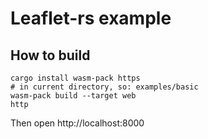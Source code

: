 # Leaflet-rs example

## How to build

```
cargo install wasm-pack https
# in current directory, so: examples/basic
wasm-pack build --target web
http
```

Then open http://localhost:8000
